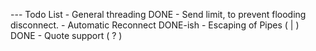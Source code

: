 --- Todo List
	- General threading DONE
	- Send limit, to prevent flooding disconnect.
	- Automatic Reconnect DONE-ish
	- Escaping of Pipes ( | ) DONE
	- Quote support ( ? )
